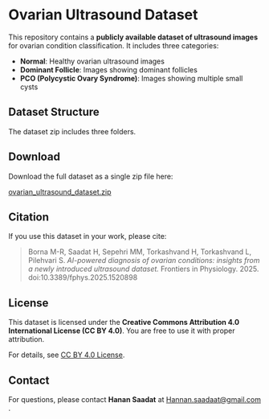 # Ovarian Ultrasound Dataset

This repository contains a **publicly available dataset of ultrasound images** for ovarian condition classification. It includes three categories:

- **Normal**: Healthy ovarian ultrasound images
- **Dominant Follicle**: Images showing dominant follicles
- **PCO (Polycystic Ovary Syndrome)**: Images showing multiple small cysts

## Dataset Structure

The dataset zip includes three folders.

## Download

Download the full dataset as a single zip file here:

[ovarian_ultrasound_dataset.zip](./ovarian_ultrasound_dataset.rar)

## Citation

If you use this dataset in your work, please cite:

> Borna M-R, Saadat H, Sepehri MM, Torkashvand H, Torkashvand L, Pilehvari S. *AI-powered diagnosis of ovarian conditions: insights from a newly introduced ultrasound dataset.* Frontiers in Physiology. 2025. doi:10.3389/fphys.2025.1520898

## License

This dataset is licensed under the **Creative Commons Attribution 4.0 International License (CC BY 4.0)**. You are free to use it with proper attribution.

For details, see [CC BY 4.0 License](https://creativecommons.org/licenses/by/4.0/).

## Contact

For questions, please contact **Hanan Saadat** at Hannan.saadaat@gmail.com .

